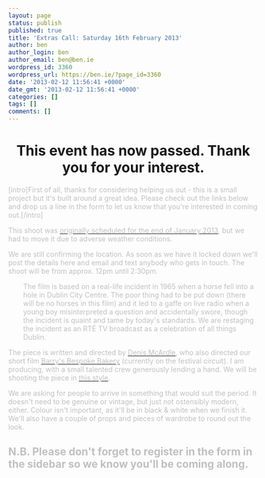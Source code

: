 ```yaml
---
layout: page
status: publish
published: true
title: 'Extras Call: Saturday 16th February 2013'
author: ben
author_login: ben
author_email: ben@ben.ie
wordpress_id: 3360
wordpress_url: https://ben.ie/?page_id=3360
date: '2013-02-12 11:56:41 +0000'
date_gmt: '2013-02-12 11:56:41 +0000'
categories: []
tags: []
comments: []
---
```

<h1 style="text-align: center;">This event has now passed. Thank you for your interest.</h1>
<p style="text-align: left;"><span style="color: #c0c0c0;">[intro]First of all, thanks for considering helping us out - this is a small project but it's built around a great idea. Please check out the links below and drop us a line in the form to let us know that you're interested in coming out.[/intro]</span></p>
<p style="text-align: left;"><span style="color: #c0c0c0;">This shoot was <a title="Extras Call: Sunday 27th January 2013 (updated)" href="https://ben.ie/extras-call-sunday-27th-january-2013/"><span style="color: #c0c0c0;">originally scheduled for the end of January 2013</span></a>, but we had to move it due to adverse weather conditions.</span></p>
<p><span style="color: #c0c0c0;"> We are still confirming the location. As soon as we have it locked down we'll post the details here and email and text anybody who gets in touch. The shoot will be from approx. 12pm until 2:30pm.</span></p>
<p style="padding-left: 30px;"><span style="color: #c0c0c0;">The film is based on a real-life incident in 1965 when a horse fell into a hole in Dublin City Centre. The poor thing had to be put down (there will be no horses in this film) and it led to a gaffe on live radio when a young boy misinterpreted a question and accidentally swore, though the incident is quaint and tame by today's standards. We are restaging the incident as an RTÉ TV broadcast as a celebration of all things Dublin.</span></p>
<p><span style="color: #c0c0c0;">The piece is written and directed by <a href="https://www.imdb.com/name/nm1818085" target="_blank"><span style="color: #c0c0c0;">Denis McArdle</span></a>, who also directed our short film <a href="https://barrysfilm.com" target="_blank"><span style="color: #c0c0c0;">Barry's Bespoke Bakery</span></a> (currently on the festival circuit). I am producing, with a small talented crew generously lending a hand. We will be shooting the piece in <a href="https://www.rte.ie/archives/exhibitions/681-history-of-rte/704-rte-1960s/139352-glenties-tidiest-town-in-ireland/" target="_blank"><span style="color: #c0c0c0;">this style</span></a>.</span></p>
<p style="text-align: left;"><span style="color: #c0c0c0;">We are asking for people to arrive in something that would suit the period. It doesn't need to be genuine or vintage, but just not ostensibly modern, either. Colour isn't important, as it'll be in black &amp; white when we finish it. We'll also have a couple of props and pieces of wardrobe to round out the look.</span></p>
<p style="text-align: center;">
<h2 style="text-align: left;"><span style="color: #c0c0c0;">N.B. Please don't forget to register in the form in the sidebar so we know you'll be coming along.</span></h2>
